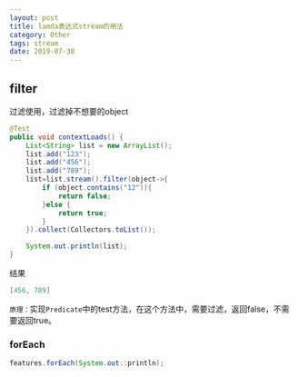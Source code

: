 ```yaml
---
layout: post
title: lamda表达式stream的用法
category: Other
tags: stream
date: 2019-07-30
---
```


## filter
过滤使用，过滤掉不想要的object
```java
@Test
public void contextLoads() {
    List<String> list = new ArrayList();
    list.add("123");
    list.add("456");
    list.add("789");
    list=list.stream().filter(object->{
        if (object.contains("12")){
            return false;
        }else {
            return true;
        }
    }).collect(Collectors.toList());

    System.out.println(list);
}
```
结果
```java
[456, 789]
```
`原理：`实现`Predicate`中的test方法，在这个方法中，需要过滤，返回false，不需要返回true。

### forEach

```java
features.forEach(System.out::println);
```
